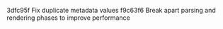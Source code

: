 3dfc95f Fix duplicate metadata values
f9c63f6 Break apart parsing and rendering phases to improve performance
